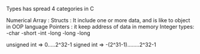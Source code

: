 Types has spread 4 categories in C

Numerical
Array :
Structs : It include one or more data, and is like to object in OOP language
Pointers : it keep address of data in memory
Integer types: -char -short -int -long -long -long

unsigned int => 0.....2^32-1 signed int => -(2^31-1)........2^32-1